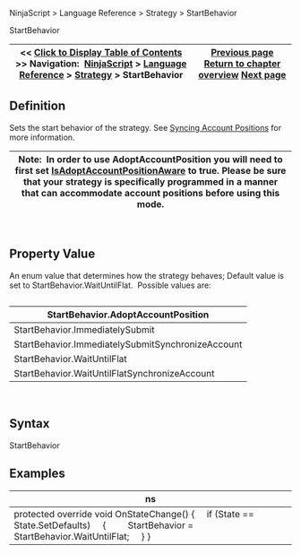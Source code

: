 ﻿
NinjaScript > Language Reference > Strategy > StartBehavior

StartBehavior

| << [Click to Display Table of Contents](startbehavior.md) >> **Navigation:**     [NinjaScript](ninjascript.md) > [Language Reference](language_reference_wip.md) > [Strategy](strategy.md) > StartBehavior | [Previous page](slippage.md) [Return to chapter overview](strategy.md) [Next page](stoptargethandling.md) |
| --- | --- |
## Definition
Sets the start behavior of the strategy. See [Syncing Account Positions](syncing_account_positions.md) for more information.
 

| Note:  In order to use AdoptAccountPosition you will need to first set [IsAdoptAccountPositionAware](isadoptaccountpositionaware.md) to true. Please be sure that your strategy is specifically programmed in a manner that can accommodate account positions before using this mode. |
| --- |
 
## Property Value
An enum value that determines how the strategy behaves; Default value is set to StartBehavior.WaitUntilFlat.  Possible values are:
## 

| StartBehavior.AdoptAccountPosition |
| --- |
| StartBehavior.ImmediatelySubmit |
| StartBehavior.ImmediatelySubmitSynchronizeAccount |
| StartBehavior.WaitUntilFlat |
| StartBehavior.WaitUntilFlatSynchronizeAccount |
 
## Syntax
StartBehavior

## 
## Examples

| ns |
| --- |
| protected override void OnStateChange() {      if (State == State.SetDefaults)      {          StartBehavior = StartBehavior.WaitUntilFlat;      } } |

